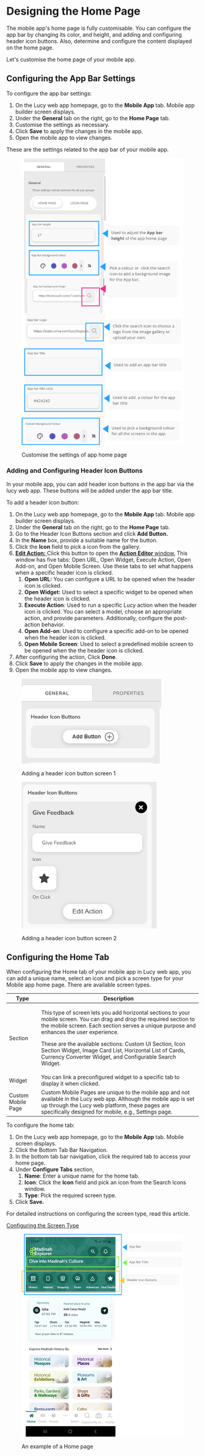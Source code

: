 # Designing the Home Page

The mobile app's home page is fully customisable. You can configure the app bar by changing its color, and height, and adding and configuring header icon buttons. Also, determine and configure the content displayed on the home page.

Let's customise the home page of your mobile app.

## Configuring the App Bar Settings

To configure the app bar settings:

1. On the Lucy web app homepage, go to the **Mobile App** tab. Mobile app builder screen displays.
2. Under the **General** tab on the right, go to the **Home Page** tab.
3. Customise the settings as necessary.
4. Click **Save** to apply the changes in the mobile app.
5. Open the mobile app to view changes.

These are the settings related to the app bar of your mobile app.

<figure><img src="../../.gitbook/assets/App Home page settings_1_3.png" alt="" width="563"><figcaption><p>Customise the settings of app home page</p></figcaption></figure>

### Adding and Configuring Header Icon Buttons

In your mobile app, you can add header icon buttons in the app bar via the lucy web app. These buttons will be added under the app bar title.

To add a header icon button:

1. On the Lucy web app homepage, go to the **Mobile App** tab. Mobile app builder screen displays.
2. Under the **General** tab on the right, go to the **Home Page** tab.
3. Go to the Header Icon Buttons section and click **Add Button.**
4. In the **Name** box, provide a suitable name for the button.
5. Click the **Icon** field to pick a icon from the gallery.
6. [**Edit Action:** ](handling-button-click-events.md)Click this button to open the [**Action Editor** window.](handling-button-click-events.md#action-editor-window) This window has five tabs: Open URL, Open Widget, Execute Action, Open Add-on, and Open Mobile Screen. Use these tabs to set what happens when a specific header icon is clicked.
   1. **Open URL:** You can configure a URL to be opened when the header icon is clicked.
   2. **Open Widget:** Used to select a specific widget to be opened when the header icon is clicked.
   3. **Execute Action**: Used to run a specific Lucy action when the header icon is clicked. You can select a model, choose an appropriate action, and provide parameters. Additionally, configure the post-action behavior.
   4. **Open Add-on**: Used to configure a specific add-on to be opened when the header icon is clicked.
   5. **Open Mobile Screen**: Used to select a predefined mobile screen to be opened when the the header icon is clicked.
7. After configuring the action, Click **Done**.
8. Click **Save** to apply the changes in the mobile app.
9. Open the mobile app to view changes.

<figure><img src="../../.gitbook/assets/Header Icon Buttons_0.png" alt=""><figcaption><p>Adding a header icon button screen 1</p></figcaption></figure>

<figure><img src="../../.gitbook/assets/Header Icon Buttons_1-1.png" alt=""><figcaption><p>Adding a header icon button screen 2</p></figcaption></figure>



## Configuring the Home Tab

When configuring the Home tab of your mobile app in Lucy web app, you can add a unique name, select an icon and pick a screen type for your Mobile app home page. There are available screen types.

| Type               | Description                                                                                                                                                                                                                                                                                                                                                                                                             |
| ------------------ | ----------------------------------------------------------------------------------------------------------------------------------------------------------------------------------------------------------------------------------------------------------------------------------------------------------------------------------------------------------------------------------------------------------------------- |
| Section            | <p>This type of screen lets you add horizontal sections to your mobile screen. You can drag and drop the required section to the mobile screen. Each section serves a unique purpose and enhances the user experience.</p><p></p><p>These are the available sections: Custom UI Section, Icon Section Widget, Image Card List, Horizontal List of Cards, Currency Converter Widget, and Configurable Search Widget.</p> |
| Widget             | You can link a preconfigured widget to a specific tab to display it when clicked.                                                                                                                                                                                                                                                                                                                                       |
| Custom Mobile Page | Custom Mobile Pages are unique to the mobile app and not available in the Lucy web app. Although the mobile app is set up through the Lucy web platform, these pages are specifically designed for mobile, e.g., Settings page.                                                                                                                                                                                         |

To configure the home tab:

1. On the Lucy web app homepage, go to the **Mobile App** tab. Mobile screen displays.
2. Click the Bottom Tab Bar Navigation.
3. In the bottom tab bar navigation, click the required tab to access your home page.
4. Under **Configure Tabs** section,&#x20;
   1. **Name**: Enter a unique name for the home tab.
   2. **Icon**: Click the **Icon** field and pick an icon from the Search Icons window.
   3. **Type**: Pick the required screen type.
5. Click **Save.**

For detailed instructions on configuring the screen type, read this article.

[Configuring the Screen Type](adding-and-configuring-tabs-in-the-bottom-tab-bar-navigation/#screen-types)

<figure><img src="../../.gitbook/assets/App Bar elements_2.png" alt=""><figcaption><p>An example of a Home page</p></figcaption></figure>
